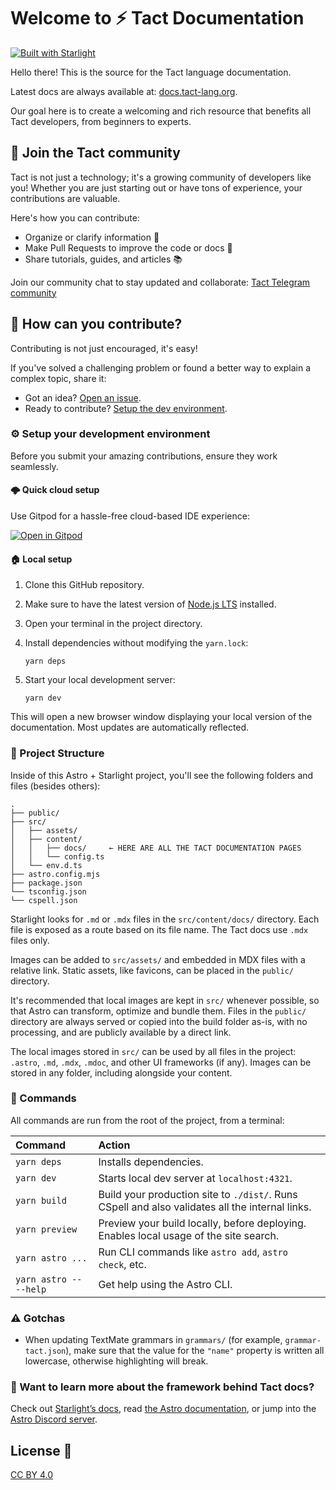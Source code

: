 # Welcome to ⚡ Tact Documentation

[![Built with Starlight](https://astro.badg.es/v2/built-with-starlight/tiny.svg)](https://starlight.astro.build)

Hello there! This is the source for the Tact language documentation.

Latest docs are always available at: [docs.tact-lang.org](https://docs.tact-lang.org).

Our goal here is to create a welcoming and rich resource that benefits all Tact developers, from beginners to experts.

## 🌟 Join the Tact community

Tact is not just a technology; it's a growing community of developers like you! Whether you are just starting out or have tons of experience, your contributions are valuable.

Here's how you can contribute:

- Organize or clarify information 📝
- Make Pull Requests to improve the code or docs 🚀
- Share tutorials, guides, and articles 📚

Join our community chat to stay updated and collaborate: [Tact Telegram community](https://t.me/tactlang)

## 🤔 How can you contribute?

Contributing is not just encouraged, it's easy!

If you've solved a challenging problem or found a better way to explain a complex topic, share it:

- Got an idea? [Open an issue](https://github.com/tact-lang/tact/issues/new).
- Ready to contribute? [Setup the dev environment](#%EF%B8%8F-setup-your-development-environment).

### ⚙️ Setup your development environment

Before you submit your amazing contributions, ensure they work seamlessly.

#### 🌩️ Quick cloud setup

Use Gitpod for a hassle-free cloud-based IDE experience:

[![Open in Gitpod](https://gitpod.io/button/open-in-gitpod.svg)](https://gitpod.io/#https://github.com/tact-lang/tact/blob/main/docs)

#### 🏠 Local setup

1. Clone this GitHub repository.
2. Make sure to have the latest version of [Node.js LTS](https://nodejs.org/en/download/) installed.
3. Open your terminal in the project directory.
4. Install dependencies without modifying the `yarn.lock`:

   ```
   yarn deps
   ```

5. Start your local development server:

   ```
   yarn dev
   ```

This will open a new browser window displaying your local version of the documentation. Most updates are automatically reflected.

### 🚀 Project Structure

Inside of this Astro + Starlight project, you'll see the following folders and files (besides others):

```
.
├── public/
├── src/
│   ├── assets/
│   ├── content/
│   │   ├── docs/     ← HERE ARE ALL THE TACT DOCUMENTATION PAGES
│   │   └── config.ts
│   └── env.d.ts
├── astro.config.mjs
├── package.json
└── tsconfig.json
└── cspell.json
```

Starlight looks for `.md` or `.mdx` files in the `src/content/docs/` directory. Each file is exposed as a route based on its file name. The Tact docs use `.mdx` files only.

Images can be added to `src/assets/` and embedded in MDX files with a relative link. Static assets, like favicons, can be placed in the `public/` directory.

It's recommended that local images are kept in `src/` whenever possible, so that Astro can transform, optimize and bundle them. Files in the `public/` directory are always served or copied into the build folder as-is, with no processing, and are publicly available by a direct link.

The local images stored in `src/` can be used by all files in the project: `.astro`, `.md`, `.mdx`, `.mdoc`, and other UI frameworks (if any). Images can be stored in any folder, including alongside your content.

### 🧞 Commands

All commands are run from the root of the project, from a terminal:

| Command                   | Action
| :------------------------ | :-----
| `yarn deps`               | Installs dependencies.
| `yarn dev`                | Starts local dev server at `localhost:4321`.
| `yarn build`              | Build your production site to `./dist/`. Runs CSpell and also validates all the internal links.
| `yarn preview`            | Preview your build locally, before deploying. Enables local usage of the site search.
| `yarn astro ...`          | Run CLI commands like `astro add`, `astro check`, etc.
| `yarn astro -- --help`    | Get help using the Astro CLI.

### ⚠️ Gotchas

- When updating TextMate grammars in `grammars/` (for example, `grammar-tact.json`), make sure that the value for the `"name"` property is written all lowercase, otherwise highlighting will break.

### 👀 Want to learn more about the framework behind Tact docs?

Check out [Starlight’s docs](https://starlight.astro.build/), read [the Astro documentation](https://docs.astro.build), or jump into the [Astro Discord server](https://astro.build/chat).

## License 📄

[CC BY 4.0](https://creativecommons.org/licenses/by/4.0/)
